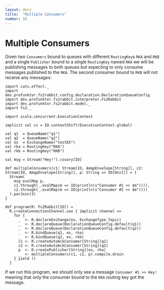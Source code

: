 ```yaml
---
layout: docs
title:  "Multiple Consumers"
number: 16
---
```


# Multiple Consumers

Given two `Consumers` bound to queues with different `RoutingKey`s `RKA` and `RKB` and a single `Publisher` bound to a single `RoutingKey` named `RKA` we will be publishing messages to both queues but expecting to only consume messages published to the `RKA`. The second consumer bound to `RKB` will not receive any messages:

```tut:book:silent
import cats.effect._
import dev.profunktor.fs2rabbit.config.declaration.DeclarationQueueConfig
import dev.profunktor.fs2rabbit.interpreter.Fs2Rabbit
import dev.profunktor.fs2rabbit.model._
import fs2._

import scala.concurrent.ExecutionContext

implicit val cs = IO.contextShift(ExecutionContext.global)

val q1  = QueueName("q1")
val q2  = QueueName("q2")
val ex  = ExchangeName("testEX")
val rka = RoutingKey("RKA")
val rkb = RoutingKey("RKB")

val msg = Stream("Hey!").covary[IO]

def multipleConsumers(c1: Stream[IO, AmqpEnvelope[String]], c2: Stream[IO, AmqpEnvelope[String]], p: String => IO[Unit]) = {
  Stream(
    msg evalMap p,
    c1.through(_.evalMap(m => IO(println(s"Consumer #1 >> $m")))),
    c2.through(_.evalMap(m => IO(println(s"Consumer #2 >> $m"))))
  ).parJoin(3)
}

def program(R: Fs2Rabbit[IO]) =
  R.createConnectionChannel.use { implicit channel =>
    for {
      _  <- R.declareExchange(ex, ExchangeType.Topic)
      _  <- R.declareQueue(DeclarationQueueConfig.default(q1))
      _  <- R.declareQueue(DeclarationQueueConfig.default(q2))
      _  <- R.bindQueue(q1, ex, rka)
      _  <- R.bindQueue(q2, ex, rkb)
      c1 <- R.createAutoAckConsumer[String](q1)
      c2 <- R.createAutoAckConsumer[String](q2)
      p  <- R.createPublisher[String](ex, rka)
      _  <- multipleConsumers(c1, c2, p).compile.drain
    } yield ()
  }
```

If we run this program, we should only see a message `Consumer #1 >> Hey!` meaning that only the consumer bound to the `RKA` routing key got the message.

